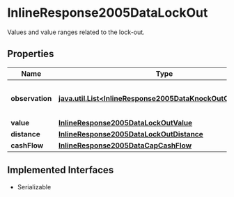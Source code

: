 

# InlineResponse2005DataLockOut

Values and value ranges related to the lock-out.

## Properties

Name | Type | Description | Notes
------------ | ------------- | ------------- | -------------
**observation** | [**java.util.List&lt;InlineResponse2005DataKnockOutObservation&gt;**](InlineResponse2005DataKnockOutObservation.md) | Values of the barrier observation modality. |  [optional]
**value** | [**InlineResponse2005DataLockOutValue**](InlineResponse2005DataLockOutValue.md) |  |  [optional]
**distance** | [**InlineResponse2005DataLockOutDistance**](InlineResponse2005DataLockOutDistance.md) |  |  [optional]
**cashFlow** | [**InlineResponse2005DataCapCashFlow**](InlineResponse2005DataCapCashFlow.md) |  |  [optional]


## Implemented Interfaces

* Serializable


